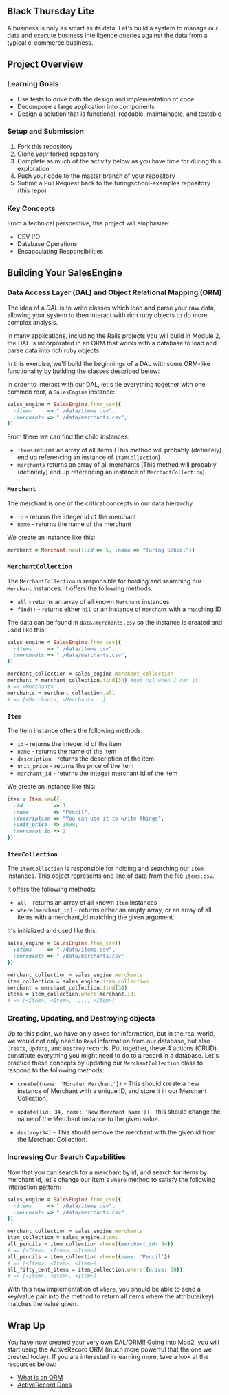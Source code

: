## Black Thursday Lite

A business is only as smart as its data. Let's build a system to manage our data and execute business intelligence queries against the data from a typical e-commerce business.

Project Overview
-----------------

### Learning Goals

*   Use tests to drive both the design and implementation of code
*   Decompose a large application into components
*   Design a solution that is functional, readable, maintainable, and testable

### Setup and Submission

1.  Fork this repository
1.  Clone _your_ forked repository
1.  Complete as much of the activity below as you have time for during this exploration
1.  Push your code to the master branch of your repository
1.  Submit a Pull Request back to the turingschool-examples repository (this repo)


### Key Concepts

From a technical perspective, this project will emphasize:

*   CSV I/O
*   Database Operations
*   Encapsulating Responsibilities

## Building Your SalesEngine

### Data Access Layer (DAL) and Object Relational Mapping (ORM)

The idea of a *DAL* is to write classes which load and parse your raw data, allowing your system to then interact with rich ruby objects to do more complex analysis.

In many applications, including the Rails projects you will build in Module 2, the DAL is incorporated in an ORM that works with a database to load and parse data into rich ruby objects.

In this exercise, we'll build the beginnings of a DAL with some ORM-like functionality by building the classes described below:

In order to interact with our DAL, let's tie everything together with one common root, a `SalesEngine` instance:

```ruby
sales_engine = SalesEngine.from_csv({
  :items     => "./data/items.csv",
  :merchants => "./data/merchants.csv",
})
```

From there we can find the child instances:

*   `items` returns an array of all items (This method will probably (definitely) end up referencing an instance of `ItemCollection`)
*   `merchants` returns an array of all merchants (This method will probably (definitely) end up referencing an instance of `MerchantCollection`)


### `Merchant`

The merchant is one of the critical concepts in our data hierarchy.

*   `id` - returns the integer id of the merchant
*   `name` - returns the name of the merchant

We create an instance like this:

```ruby
merchant = Merchant.new({:id => 5, :name => "Turing School"})
```

### `MerchantCollection`

The `MerchantCollection` is responsible for holding and searching our `Merchant`
instances. It offers the following methods:

*   `all` - returns an array of all known `Merchant` instances
*   `find()` - returns either `nil` or an instance of `Merchant` with a matching ID

The data can be found in `data/merchants.csv` so the instance is created and used like this:

```ruby
sales_engine = SalesEngine.from_csv({
  :items     => "./data/items.csv",
  :merchants => "./data/merchants.csv",
})

merchant_collection = sales_engine.merchant_collection
merchant = merchant_collection.find(34) #got nil when I ran it
# => <Merchant>
merchants = merchant_collection.all
# => [<Merchant>, <Merchant>...]
```

### `Item`

The Item instance offers the following methods:

*   `id` - returns the integer id of the item
*   `name` - returns the name of the item
*   `description` - returns the description of the item
*   `unit_price` - returns the price of the item
*   `merchant_id` - returns the integer merchant id of the item

We create an instance like this:

```ruby
item = Item.new({
  :id          => 1,
  :name        => "Pencil",
  :description => "You can use it to write things",
  :unit_price  => 1099,
  :merchant_id => 2
})
```

### `ItemCollection`

The `ItemCollection` is responsible for holding and searching our `Item`
instances. This object represents one line of data from the file `items.csv`.

It offers the following methods:

*   `all` - returns an array of all known `Item` instances
*   `where(merchant_id)` - returns either an empty array, or an array of all items with a merchant_id matching the given argument.

It's initialized and used like this:

```ruby
sales_engine = SalesEngine.from_csv({
  :items     => "./data/items.csv",
  :merchants => "./data/merchants.csv"
})

merchant_collection = sales_engine.merchants
item_collection = sales_engine.item_collection
merchant = merchant_collection.find(34)
items = item_collection.where(merchant.id)
# => [<Item>, <Item>, ...., <Item>]
```

### Creating, Updating, and Destroying objects

Up to this point, we have only asked for information, but in the real world, we would not only need to `Read` information from our database, but also `Create`, `Update`, and `Destroy` records.  Put together, these 4 actions (CRUD) constitute everything you might need to do to a record in a database.  Let's practice these concepts by updating our `MerchantCollection` class to respond to the following methods:

* `create({name: 'Monster Merchant'})` - This should create a new instance of Merchant with a unique ID, and store it in our Merchant Collection.

* `update({id: 34, name: 'New Merchant Name'})` - this should change the name of the Merchant instance to the given value.

* `destroy(34)` - This should remove the merchant with the given id from the Merchant Collection.

### Increasing Our Search Capabilities

Now that you can search for a merchant by id, and search for items by merchant id, let's change our Item's `where` method to satisfy the following interaction pattern:

```ruby
sales_engine = SalesEngine.from_csv({
  :items     => "./data/items.csv",
  :merchants => "./data/merchants.csv"
})

merchant_collection = sales_engine.merchants
item_collection = sales_engine.items
all_pencils = item_collection.where({merchant_id: 34})
# => [<Item>, <Item>, <Item>]
all_pencils = item_collection.where({name: 'Pencil'})
# => [<Item>, <Item>, <Item>]
all_fifty_cent_items = item_collection.where({price: 50})
# => [<Item>, <Item>, <Item>]
```

With this new implementation of `where`, you should be able to send a key/value pair into the method to return all items where the attribute(key) matches the value given.

## Wrap Up

You have now created your very own DAL/ORM!!  Going into Mod2, you will start using the ActiveRecord ORM (much more powerful that the one we created today).  If you are interested in learning more, take a look at the resources below:

* [What is an ORM](https://blog.bitsrc.io/what-is-an-orm-and-why-you-should-use-it-b2b6f75f5e2a)
* [ActiveRecord Docs](https://guides.rubyonrails.org/active_record_basics.html)
